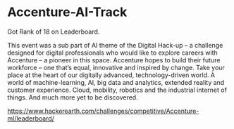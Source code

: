 # Accenture-AI-Track
Got Rank of 18 on Leaderboard.

This event was a sub part of AI theme of the Digital Hack-up – a challenge designed for digital professionals who would like to explore careers with Accenture – a pioneer in this space. Accenture hopes to build their future workforce – one that’s equal, innovative and inspired by change. Take your place at the heart of our digitally advanced, technology-driven world. A world of machine-learning, AI, big data and analytics, extended reality and customer experience. Cloud, mobility, robotics and the industrial internet of things. And much more yet to be discovered. 


https://www.hackerearth.com/challenges/competitive/Accenture-ml/leaderboard/
